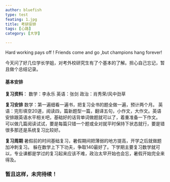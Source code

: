 ```yaml
---
author: bluefish
type: test
feating: 1.jpg
title: 考研安排
tags: [心路]
category: [大学]

---
```


Hard working pays off !
Friends come and go ,but champions hang forever!
<br>

今天问了好几位学长学姐，对考外校研究生有了个基本的了解。担心自己忘记，暂且做个总结记录。

#### 基本安排
**复习资料**：
    数学：李永乐
    英语：张剑
    政治：肖秀荣/风中劲草

**复习安排**
    数学：第一遍细看一遍书，把复习全书的题全做一遍，预计两个月。
    英语：完形填空20道，阅读四，篇新题型一篇，翻译五句，小作文，大作文。英语安排跟英语水平相关吧，基础好的话背单词做题就可以了，着重准备一下作文。
    可以做几篇阅读试试，要是每篇只错一个题或全对就平时保持下状态就行，要是错很多那还是系统复习比较好。

**复习周期**
    暑假前的时间基础复习，暑假期间把薄弱的地方提高，开学之后就做题加冲刺复习。
    躲在数学上下下功夫，争取140最好了。下学期主要复习数学就可以，专业课都是学过的复习起来应该不难，政治太早开始也会忘，暑假开始完全来得及。
    
### 暂且这样，未完待续！